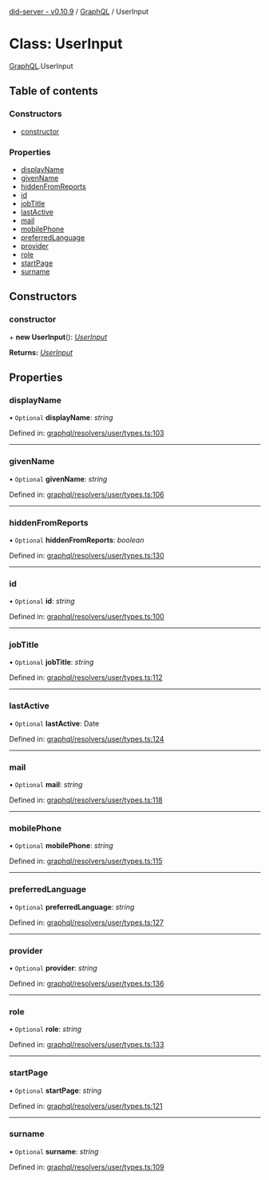 [did-server - v0.10.9](../README.md) / [GraphQL](../modules/graphql.md) / UserInput

# Class: UserInput

[GraphQL](../modules/graphql.md).UserInput

## Table of contents

### Constructors

- [constructor](graphql.userinput.md#constructor)

### Properties

- [displayName](graphql.userinput.md#displayname)
- [givenName](graphql.userinput.md#givenname)
- [hiddenFromReports](graphql.userinput.md#hiddenfromreports)
- [id](graphql.userinput.md#id)
- [jobTitle](graphql.userinput.md#jobtitle)
- [lastActive](graphql.userinput.md#lastactive)
- [mail](graphql.userinput.md#mail)
- [mobilePhone](graphql.userinput.md#mobilephone)
- [preferredLanguage](graphql.userinput.md#preferredlanguage)
- [provider](graphql.userinput.md#provider)
- [role](graphql.userinput.md#role)
- [startPage](graphql.userinput.md#startpage)
- [surname](graphql.userinput.md#surname)

## Constructors

### constructor

\+ **new UserInput**(): [*UserInput*](graphql.userinput.md)

**Returns:** [*UserInput*](graphql.userinput.md)

## Properties

### displayName

• `Optional` **displayName**: *string*

Defined in: [graphql/resolvers/user/types.ts:103](https://github.com/Puzzlepart/did/blob/dev/server/graphql/resolvers/user/types.ts#L103)

___

### givenName

• `Optional` **givenName**: *string*

Defined in: [graphql/resolvers/user/types.ts:106](https://github.com/Puzzlepart/did/blob/dev/server/graphql/resolvers/user/types.ts#L106)

___

### hiddenFromReports

• `Optional` **hiddenFromReports**: *boolean*

Defined in: [graphql/resolvers/user/types.ts:130](https://github.com/Puzzlepart/did/blob/dev/server/graphql/resolvers/user/types.ts#L130)

___

### id

• `Optional` **id**: *string*

Defined in: [graphql/resolvers/user/types.ts:100](https://github.com/Puzzlepart/did/blob/dev/server/graphql/resolvers/user/types.ts#L100)

___

### jobTitle

• `Optional` **jobTitle**: *string*

Defined in: [graphql/resolvers/user/types.ts:112](https://github.com/Puzzlepart/did/blob/dev/server/graphql/resolvers/user/types.ts#L112)

___

### lastActive

• `Optional` **lastActive**: Date

Defined in: [graphql/resolvers/user/types.ts:124](https://github.com/Puzzlepart/did/blob/dev/server/graphql/resolvers/user/types.ts#L124)

___

### mail

• `Optional` **mail**: *string*

Defined in: [graphql/resolvers/user/types.ts:118](https://github.com/Puzzlepart/did/blob/dev/server/graphql/resolvers/user/types.ts#L118)

___

### mobilePhone

• `Optional` **mobilePhone**: *string*

Defined in: [graphql/resolvers/user/types.ts:115](https://github.com/Puzzlepart/did/blob/dev/server/graphql/resolvers/user/types.ts#L115)

___

### preferredLanguage

• `Optional` **preferredLanguage**: *string*

Defined in: [graphql/resolvers/user/types.ts:127](https://github.com/Puzzlepart/did/blob/dev/server/graphql/resolvers/user/types.ts#L127)

___

### provider

• `Optional` **provider**: *string*

Defined in: [graphql/resolvers/user/types.ts:136](https://github.com/Puzzlepart/did/blob/dev/server/graphql/resolvers/user/types.ts#L136)

___

### role

• `Optional` **role**: *string*

Defined in: [graphql/resolvers/user/types.ts:133](https://github.com/Puzzlepart/did/blob/dev/server/graphql/resolvers/user/types.ts#L133)

___

### startPage

• `Optional` **startPage**: *string*

Defined in: [graphql/resolvers/user/types.ts:121](https://github.com/Puzzlepart/did/blob/dev/server/graphql/resolvers/user/types.ts#L121)

___

### surname

• `Optional` **surname**: *string*

Defined in: [graphql/resolvers/user/types.ts:109](https://github.com/Puzzlepart/did/blob/dev/server/graphql/resolvers/user/types.ts#L109)

